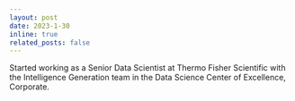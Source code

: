 ```yaml
---
layout: post
date: 2023-1-30 
inline: true
related_posts: false
---
```


Started working as a Senior Data Scientist at Thermo Fisher Scientific with the Intelligence Generation team in the Data Science Center of Excellence, Corporate.
